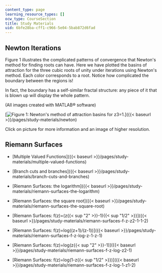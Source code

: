 ```yaml
---
content_type: page
learning_resource_types: []
ocw_type: CourseSection
title: Study Materials
uid: 6bfe28ba-cff1-c966-5e04-5bab872d6fad
---
```


Newton Iterations
-----------------

Figure 1 illustrates the complicated patterns of convergence that Newton's method for finding roots can have. Here we have plotted the basins of attraction for the three cubic roots of unity under iterations using Newton's method. Each color corresponds to a root. Notice how complicated the boundary between the regions is!

In fact, the boundary has a self-similar fractal structure: any piece of it that is blown up will display the whole pattern.

(All images created with MATLAB® software)

[![Figure 1: Newton's method of attraction basins for z3=1.](/courses/mathematics/18-04-complex-variables-with-applications-fall-1999/study-materials/NewtonCubeRoot.GIF)]({{< baseurl >}}/pages/study-materials/newton)

Click on picture for more information and an image of higher resolution.

Riemann Surfaces
----------------

*   [Multiple Valued Functions]({{< baseurl >}}/pages/study-materials/multiple-valued-functions)
    
*   [Branch cuts and branches]({{< baseurl >}}/pages/study-materials/branch-cuts-and-branches)
    
*   [Riemann Surfaces: the logarithm]({{< baseurl >}}/pages/study-materials/riemann-surfaces-the-logarithm)
    
*   [Riemann Surfaces: the square root]({{< baseurl >}}/pages/study-materials/riemann-surfaces-the-square-root)
    
*   [Riemann Surfaces: f(z)=(z{{< sup "2" >}}\-1){{< sup "1/2" >}}]({{< baseurl >}}/pages/study-materials/riemann-surfaces-f-z-z2-1-1-2)
    
*   [Riemann Surfaces: f(z)=log((z+1)/(z-1))]({{< baseurl >}}/pages/study-materials/riemann-surfaces-f-z-log-z-1-z-1)
    
*   [Riemann Surfaces: f(z)=log(z{{< sup "2" >}}\-1)]({{< baseurl >}}/pages/study-materials/riemann-surfaces-f-z-log-z2-1)
    
*   [Riemann Surfaces: f(z)=log(1-z{{< sup "1/2" >}})]({{< baseurl >}}/pages/study-materials/riemann-surfaces-f-z-log-1-z1-2)